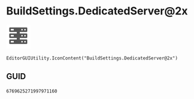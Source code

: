 # BuildSettings.DedicatedServer@2x
![](/img/BuildSettings.DedicatedServer@2x.png)

``` CSharp
EditorGUIUtility.IconContent("BuildSettings.DedicatedServer@2x")
```
## GUID
```
6769625271997971160
```

